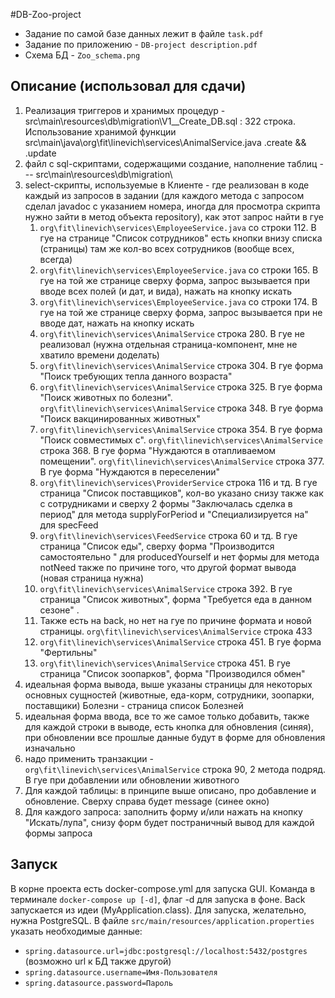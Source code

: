 #DB-Zoo-project
* Задание по самой базе данных лежит в файле `task.pdf`
* Задание по приложению - `DB-project description.pdf`
* Схема БД - `Zoo_schema.png`
## Описание (использовал для сдачи)
1. Реализация триггеров и хранимых процедур - src\main\resources\db\migration\V1__Create_DB.sql : 322 строка. Использование хранимой функции src\main\java\org\fit\linevich\services\AnimalService.java .create && .update
2. файл с sql-скриптами, содержащими создание, наполнение таблиц --- src\main\resources\db\migration\  
3. select-скрипты, используемые в Клиенте - где реализован в коде каждый из запросов в задании (для каждого метода с запросом сделал javadoc с указанием номера, иногда для просмотра скрипта нужно зайти в метод объекта repository), как этот запрос найти в гуе
    1. `org\fit\linevich\services\EmployeeService.java` со строки 112. В гуе на странице "Список сотрудников" есть кнопки внизу списка (страницы) там же кол-во всех сотрудников (вообще всех, всегда)
    2. `org\fit\linevich\services\EmployeeService.java` со строки 165. В гуе на той же странице сверху форма, запрос вызывается при вводе всех полей (и дат, и вида), нажать на кнопку искать
    3. `org\fit\linevich\services\EmployeeService.java` со строки 174. В гуе на той же странице сверху форма, запрос вызывается при не вводе дат, нажать на кнопку искать  
    4. `org\fit\linevich\services\AnimalService` строка 280.  В гуе не реализовал (нужна отдельная страница-компонент, мне не хватило времени доделать)
    5. `org\fit\linevich\services\AnimalService` строка 304. В гуе форма "Поиск требующих тепла данного возраста"
    6. `org\fit\linevich\services\AnimalService` строка 325. В гуе форма "Поиск животных по болезни".  `org\fit\linevich\services\AnimalService` строка 348. В гуе форма "Поиск вакцинированных животных"
    7. `org\fit\linevich\services\AnimalService` строка 354. В гуе форма "Поиск совместимых с".  `org\fit\linevich\services\AnimalService`  строка 368. В гуе форма "Нуждаются в отапливаемом помещении".  `org\fit\linevich\services\AnimalService` строка 377. В гуе форма "Нуждаются в переселении"  
    8. `org\fit\linevich\services\ProviderService` строка 116 и тд. В гуе страница "Список поставщиков", кол-во указано снизу также как с сотрудниками и сверху 2 формы "Заключалась сделка в период" для метода supplyForPeriod и "Специализируется на" для specFeed
    9. `org\fit\linevich\services\FeedService` строка 60 и тд. В гуе страница "Список еды", сверху форма "Производится самостоятельно   " для producedYourself и нет формы для метода notNeed также по причине того, что другой формат вывода (новая страница нужна)
    10. `org\fit\linevich\services\AnimalService` строка 392. В гуе страница "Список животных", форма "Требуется еда в данном сезоне" .
    11. Также есть на back, но нет на гуе по причине формата и новой страницы.  `org\fit\linevich\services\AnimalService`  строка 433
    12. `org\fit\linevich\services\AnimalService`  строка 451. В гуе форма "Фертильны"
    13. `org\fit\linevich\services\AnimalService`  строка 451. В гуе страница "Список зоопарков", форма "Производился обмен"  
4. идеальная форма вывода, выше указаны страницы для некоторых основных сущностей (животные, еда-корм, сотрудники, зоопарки, поставщики) Болезни  - страница список Болезней
5. идеальная форма ввода, все то же самое только добавить, также для каждой строки в выводе, есть кнопка для обновления (синяя), при обновлении все прошлые данные будут в форме для обновления изначально
6. надо применить транзакции - `org\fit\linevich\services\AnimalService` строка 90, 2 метода подряд. В гуе при добавлении или обновлении животного
7. Для каждой таблицы: в принципе выше описано, про добавление и обновление. Сверху справа будет message (синее окно)
8. Для каждого запроса: заполнить форму и/или нажать на кнопку "Искать/лупа", снизу форм будет постраничный вывод для каждой формы запроса

## Запуск
В корне проекта есть docker-compose.yml для запуска GUI. Команда в терминале `docker-compose up [-d]`, флаг -d для запуска в фоне. Back запускается из идеи (MyApplication.class).
Для запуска, желательно, нужна PostgreSQL. В файле `src/main/resources/application.properties` указать необходимые данные:
* `spring.datasource.url=jdbc:postgresql://localhost:5432/postgres` (возможно url к БД также другой)
* `spring.datasource.username=Имя-Пользователя`
* `spring.datasource.password=Пароль`